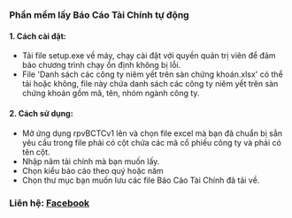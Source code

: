 #
### Phần mềm lấy Báo Cáo Tài Chính tự động

#### 1. Cách cài đặt:
 - Tải file setup.exe về máy, chạy cài đặt với quyền quản trị viên để đảm bảo chương trình chạy ổn định không bị lỗi.
 - File 'Danh sách các công ty niêm yết trên sàn chứng khoán.xlsx' có thể tải hoặc không, file này chứa danh sách các công ty niêm yết trên sàn chứng khoán gồm mã, tên, nhóm ngành công ty.

#### 2. Cách sử dụng:
 - Mở ứng dụng rpvBCTCv1 lên và chọn file excel mà bạn đã chuẩn bị sẳn yêu cầu trong file phải có cột chứa các mã cổ phiếu công ty và phải có tên cột.
 - Nhập năm tài chính mà bạn muốn lấy.
 - Chọn kiểu báo cáo theo quý hoặc năm
 - Chọn thư mục bạn muốn lưu các file Báo Cáo Tài Chính đã tải về.


### Liên hệ: [Facebook](https://www.facebook.com/phuc.binh.3839/)
